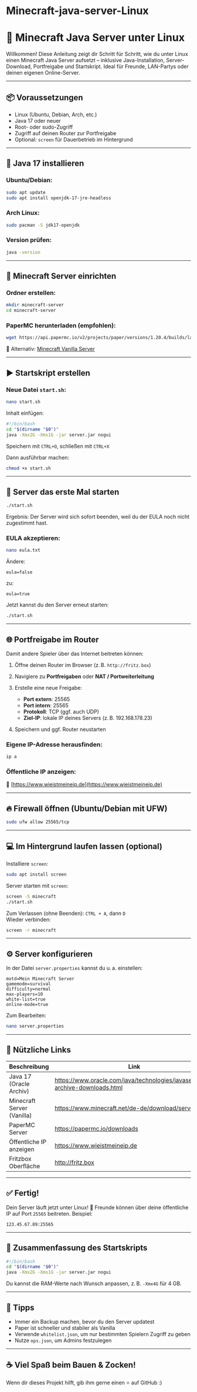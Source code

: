 # Minecraft-java-server-Linux
# 🧱 Minecraft Java Server unter Linux

Willkommen! Diese Anleitung zeigt dir Schritt für Schritt, wie du unter Linux einen Minecraft Java Server aufsetzt – inklusive Java-Installation, Server-Download, Portfreigabe und Startskript. Ideal für Freunde, LAN-Partys oder deinen eigenen Online-Server.

---

## 📦 Voraussetzungen

- Linux (Ubuntu, Debian, Arch, etc.)
- Java 17 oder neuer
- Root- oder sudo-Zugriff
- Zugriff auf deinen Router zur Portfreigabe
- Optional: `screen` für Dauerbetrieb im Hintergrund

---

## 🔧 Java 17 installieren

### Ubuntu/Debian:
```bash
sudo apt update
sudo apt install openjdk-17-jre-headless
```

### Arch Linux:
```bash
sudo pacman -S jdk17-openjdk
```

### Version prüfen:
```bash
java -version
```

---

## 📂 Minecraft Server einrichten

### Ordner erstellen:
```bash
mkdir minecraft-server
cd minecraft-server
```

### PaperMC herunterladen (empfohlen):
```bash
wget https://api.papermc.io/v2/projects/paper/versions/1.20.4/builds/latest/downloads/paper-1.20.4-latest.jar -O server.jar
```

📎 Alternativ: [Minecraft Vanilla Server](https://www.minecraft.net/de-de/download/server)

---

## ▶️ Startskript erstellen

### Neue Datei `start.sh`:
```bash
nano start.sh
```

Inhalt einfügen:
```bash
#!/bin/bash
cd "$(dirname "$0")"
java -Xmx2G -Xms1G -jar server.jar nogui
```

Speichern mit `CTRL+O`, schließen mit `CTRL+X`

Dann ausführbar machen:
```bash
chmod +x start.sh
```

---

## 🚀 Server das erste Mal starten

```bash
./start.sh
```

Ergebnis: Der Server wird sich sofort beenden, weil du der EULA noch nicht zugestimmt hast.

### EULA akzeptieren:
```bash
nano eula.txt
```

Ändere:
```
eula=false
```
zu:
```
eula=true
```

Jetzt kannst du den Server erneut starten:
```bash
./start.sh
```

---

## 🌐 Portfreigabe im Router

Damit andere Spieler über das Internet beitreten können:

1. Öffne deinen Router im Browser (z. B. `http://fritz.box`)
2. Navigiere zu **Portfreigaben** oder **NAT / Portweiterleitung**
3. Erstelle eine neue Freigabe:

   - **Port extern**: 25565  
   - **Port intern**: 25565  
   - **Protokoll**: TCP (ggf. auch UDP)  
   - **Ziel-IP**: lokale IP deines Servers (z. B. 192.168.178.23)

4. Speichern und ggf. Router neustarten

### Eigene IP-Adresse herausfinden:
```bash
ip a
```

### Öffentliche IP anzeigen:
🔗 [https://www.wieistmeineip.de](https://www.wieistmeineip.de)

---

## 🔥 Firewall öffnen (Ubuntu/Debian mit UFW)

```bash
sudo ufw allow 25565/tcp
```

---

## 💻 Im Hintergrund laufen lassen (optional)

Installiere `screen`:
```bash
sudo apt install screen
```

Server starten mit `screen`:
```bash
screen -S minecraft
./start.sh
```

Zum Verlassen (ohne Beenden): `CTRL + A`, dann `D`  
Wieder verbinden:
```bash
screen -r minecraft
```

---

## ⚙️ Server konfigurieren

In der Datei `server.properties` kannst du u. a. einstellen:

```properties
motd=Mein Minecraft Server
gamemode=survival
difficulty=normal
max-players=10
white-list=true
online-mode=true
```

Zum Bearbeiten:
```bash
nano server.properties
```

---

## 🔗 Nützliche Links

| Beschreibung                 | Link |
|-----------------------------|------|
| Java 17 (Oracle Archiv)     | https://www.oracle.com/java/technologies/javase/jdk17-archive-downloads.html |
| Minecraft Server (Vanilla)  | https://www.minecraft.net/de-de/download/server |
| PaperMC Server              | https://papermc.io/downloads |
| Öffentliche IP anzeigen     | https://www.wieistmeineip.de |
| Fritzbox Oberfläche         | http://fritz.box |

---

## ✅ Fertig!

Dein Server läuft jetzt unter Linux! 🎉 Freunde können über deine öffentliche IP auf Port `25565` beitreten. Beispiel:

```text
123.45.67.89:25565
```

---

## 📜 Zusammenfassung des Startskripts

```bash
#!/bin/bash
cd "$(dirname "$0")"
java -Xmx2G -Xms1G -jar server.jar nogui
```

Du kannst die RAM-Werte nach Wunsch anpassen, z. B. `-Xmx4G` für 4 GB.

---

## 🧠 Tipps

- Immer ein Backup machen, bevor du den Server updatest
- Paper ist schneller und stabiler als Vanilla
- Verwende `whitelist.json`, um nur bestimmten Spielern Zugriff zu geben
- Nutze `ops.json`, um Admins festzulegen

---

## ☕ Viel Spaß beim Bauen & Zocken!

Wenn dir dieses Projekt hilft, gib ihm gerne einen ⭐ auf GitHub :)
